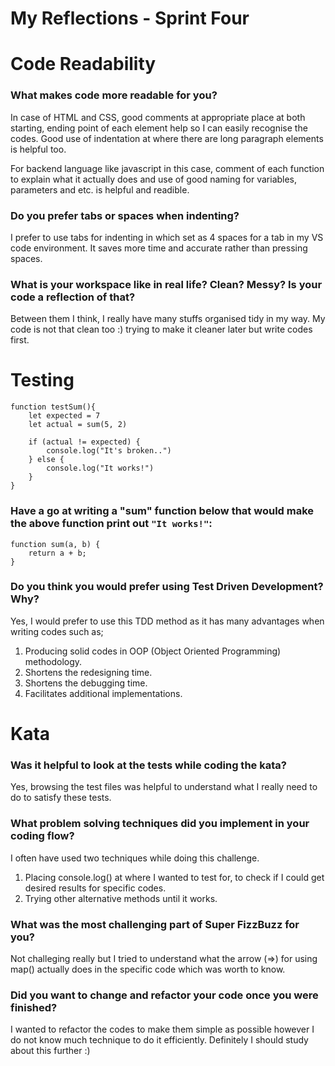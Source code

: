 # My Reflections - Sprint Four 

# Code Readability

### What makes code more readable for you?

In case of HTML and CSS, good comments at appropriate place at both starting, ending point of each element help so I can easily recognise the codes.
Good use of indentation at where there are long paragraph elements is helpful too.

For backend language like javascript in this case, comment of each function to explain what it actually does and use of good naming for variables, parameters and etc. is helpful and readible.

### Do you prefer tabs or spaces when indenting?

I prefer to use tabs for indenting in which set as 4 spaces for a tab in my VS code environment.
It saves more time and accurate rather than pressing spaces.

### What is your workspace like in real life? Clean? Messy? Is your code a reflection of that?

Between them I think, I really have many stuffs organised tidy in my way.
My code is not that clean too :) trying to make it cleaner later but write codes first.

# Testing

```
function testSum(){
    let expected = 7
    let actual = sum(5, 2)

    if (actual != expected) {
        console.log("It's broken..")
    } else {
        console.log("It works!")
    }
}
```
### Have a go at writing a "sum" function below that would make the above function print out `"It works!"`: 
```
function sum(a, b) {
    return a + b;
}
```

### Do you think you would prefer using Test Driven Development? Why?

Yes, I would prefer to use this TDD method as it has many advantages when writing codes such as;

1. Producing solid codes in OOP (Object Oriented Programming) methodology.
2. Shortens the redesigning time.
3. Shortens the debugging time.
4. Facilitates additional implementations.

# Kata

### Was it helpful to look at the tests while coding the kata?

Yes, browsing the test files was helpful to understand what I really need to do to satisfy these tests.

### What problem solving techniques did you implement in your coding flow?

I often have used two techniques while doing this challenge.

1. Placing console.log() at where I wanted to test for, to check if I could get desired results for specific codes.
2. Trying other alternative methods until it works.

### What was the most challenging part of Super FizzBuzz for you?

Not challeging really but I tried to understand what the arrow (=>) for using map() actually does in the specific code which was worth to know.

### Did you want to change and refactor your code once you were finished?

I wanted to refactor the codes to make them simple as possible however I do not know much technique to do it efficiently. 
Definitely I should study about this further :)
